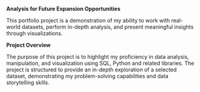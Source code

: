 **Analysis for Future Expansion Opportunities**

This portfolio project is a demonstration of my ability to work with real-world datasets, perform in-depth analysis, and present meaningful insights through visualizations.

**Project Overview**

The purpose of this project is to highlight my proficiency in data analysis, manipulation, and visualization using SQL, Python and related libraries. The project is structured to provide an in-depth exploration of a selected dataset, demonstrating my problem-solving capabilities and data storytelling skills.
